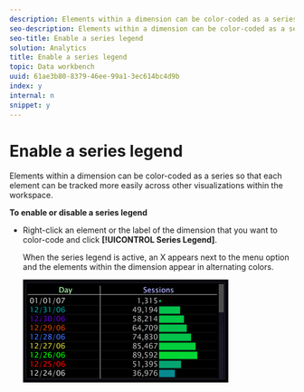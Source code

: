 ```yaml
---
description: Elements within a dimension can be color-coded as a series so that each element can be tracked more easily across other visualizations within the workspace.
seo-description: Elements within a dimension can be color-coded as a series so that each element can be tracked more easily across other visualizations within the workspace.
seo-title: Enable a series legend
solution: Analytics
title: Enable a series legend
topic: Data workbench
uuid: 61ae3b80-8379-46ee-99a1-3ec614bc4d9b
index: y
internal: n
snippet: y
---
```


# Enable a series legend

Elements within a dimension can be color-coded as a series so that each element can be tracked more easily across other visualizations within the workspace.

 **To enable or disable a series legend**

* Right-click an element or the label of the dimension that you want to color-code and click **[!UICONTROL Series Legend]**.

  When the series legend is active, an X appears next to the menu option and the elements within the dimension appear in alternating colors.

  ![](assets/vis_Graph_SeriesLegend.png)

